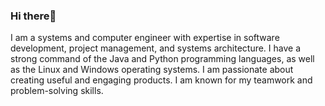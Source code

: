 ### Hi there👋
I am a systems and computer engineer with expertise in software development, project management, and systems architecture. I have a strong command of the Java and Python programming languages, as well as the Linux and Windows operating systems. I am passionate about creating useful and engaging products. I am known for my teamwork and problem-solving skills.

<!--
**diegnghtmr011/diegnghtmr011** is a ✨ _special_ ✨ repository because its `README.md` (this file) appears on your GitHub profile.

Here are some ideas to get you started:

- 🔭 I’m currently working on ...
- 🌱 I’m currently learning ...
- 👯 I’m looking to collaborate on ...
- 🤔 I’m looking for help with ...
- 💬 Ask me about ...
- 📫 How to reach me: ...
- 😄 Pronouns: ...
- ⚡ Fun fact: ...
-->
